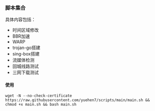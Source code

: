 ### 脚本集合

具体内容包括：
* 时间区域修改
* BBR加速
* WARP
* trojan-go搭建
* sing-box搭建
* 流媒体检测
* 回城线路测试
* 三网下载测试

#### 使用

```
wget -N --no-check-certificate https://raw.githubusercontent.com/yuehen7/scripts/main/main.sh && chmod +x main.sh && bash main.sh
```
